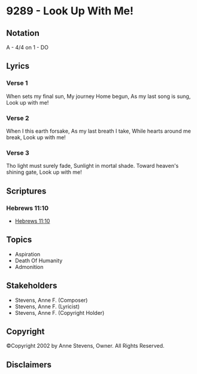 # 9289 - Look Up With Me!

## Notation

A - 4/4 on 1 - DO

## Lyrics

### Verse 1

When sets my final sun, My journey Home begun, As my last song is sung, Look up with me!

### Verse 2

When I this earth forsake, As my last breath I take, While hearts around me break, Look up with me!

### Verse 3

Tho light must surely fade, Sunlight in mortal shade. Toward heaven's shining gate, Look up with me!


## Scriptures

### Hebrews 11:10

- [Hebrews 11:10](https://www.biblegateway.com/passage/?search=Hebrews%2011%3A10)


## Topics

- Aspiration
- Death Of Humanity
- Admonition

## Stakeholders

- Stevens, Anne F. (Composer)
- Stevens, Anne F. (Lyricist)
- Stevens, Anne F. (Copyright Holder)

## Copyright

©Copyright 2002 by Anne Stevens, Owner. All Rights Reserved.


## Disclaimers


